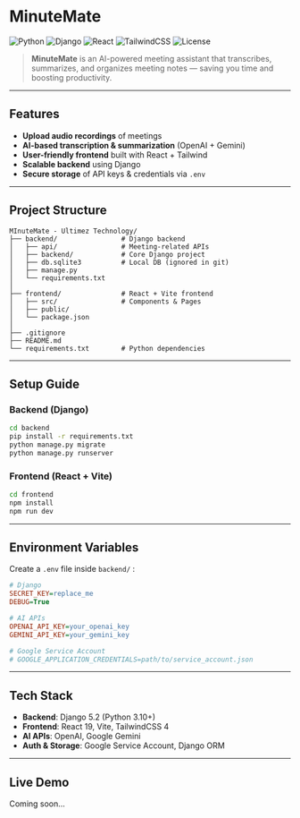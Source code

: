 #  MinuteMate

![Python](https://img.shields.io/badge/Python-3.10-blue?logo=python)
![Django](https://img.shields.io/badge/Django-5.2-green?logo=django)
![React](https://img.shields.io/badge/React-19-61DAFB?logo=react)
![TailwindCSS](https://img.shields.io/badge/TailwindCSS-4-38B2AC?logo=tailwind-css)
![License](https://img.shields.io/badge/license-MIT-lightgrey)

> **MinuteMate** is an AI-powered meeting assistant that transcribes, summarizes, and organizes meeting notes — saving you time and boosting productivity.

---

## Features

*  **Upload audio recordings** of meetings
*  **AI-based transcription & summarization** (OpenAI + Gemini)
*  **User-friendly frontend** built with React + Tailwind
*  **Scalable backend** using Django
*  **Secure storage** of API keys & credentials via `.env`

---

## Project Structure

```plaintext
MInuteMate - Ultimez Technology/
├── backend/                # Django backend
│   ├── api/                # Meeting-related APIs
│   ├── backend/            # Core Django project
│   ├── db.sqlite3          # Local DB (ignored in git)
│   ├── manage.py
│   └── requirements.txt
│
├── frontend/               # React + Vite frontend
│   ├── src/                # Components & Pages
│   ├── public/
│   └── package.json
│
├── .gitignore
├── README.md
└── requirements.txt        # Python dependencies
```

---

##  Setup Guide

###  Backend (Django)

```bash
cd backend
pip install -r requirements.txt
python manage.py migrate
python manage.py runserver
```

###  Frontend (React + Vite)

```bash
cd frontend
npm install
npm run dev
```

---

##  Environment Variables

Create a `.env` file inside `backend/` :

```ini
# Django
SECRET_KEY=replace_me
DEBUG=True

# AI APIs
OPENAI_API_KEY=your_openai_key
GEMINI_API_KEY=your_gemini_key

# Google Service Account
# GOOGLE_APPLICATION_CREDENTIALS=path/to/service_account.json
```

---

##  Tech Stack

* **Backend**: Django 5.2 (Python 3.10+)
* **Frontend**: React 19, Vite, TailwindCSS 4
* **AI APIs**: OpenAI, Google Gemini
* **Auth & Storage**: Google Service Account, Django ORM

---

##  Live Demo

 Coming soon...
